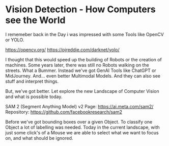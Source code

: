 # Vision Detection - How Computers see the World

I rememeber back in the Day i was impressed with some Tools like OpenCV or YOLO.

https://opencv.org/
https://pjreddie.com/darknet/yolo/

I thought that this would speed up the building of Robots or the creation of machines. Some years later, there was still no Robots walking on the streets. What a Bummer. Instead we've got GenAI Tools like ChatGPT or MidJourney. And... even better Multimodal Models. And they can also see stuff and interpret things.

But, we've got better. Let explore the new Landscape of Computer Vision and what is possible today.

SAM 2 (Segment Anything Model) v2
Page:
https://ai.meta.com/sam2/
Repository:
https://github.com/facebookresearch/sam2

Before we've got bounding boxes over a given Object. To classify one Object a lot of labelling was needed.
Today in the current landscape, with just some click's of a Mouse we are able to select what we want to focus on, and what should be ignored.







